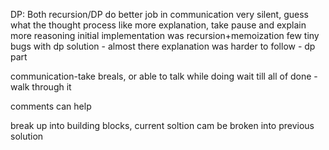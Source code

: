 DP:
Both recursion/DP
do better job in communication
very silent, guess what the thought process
like more explanation, take pause and explain
more reasoning
initial implementation was recursion+memoization
few tiny bugs with dp solution - almost there
explanation was harder to follow - dp part

communication-take breals, or able to talk while doing
wait till all of done - walk through it

comments can help

break up into building blocks, current soltion cam be broken into previous solution
